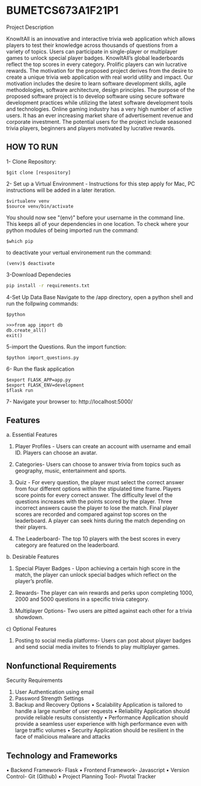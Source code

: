 # BUMETCS673A1F21P1

Project Description

KnowItAll is an innovative and interactive trivia web application which allows players to test their knowledge across thousands of questions from a variety of topics. Users can participate in single-player or multiplayer games to unlock special player badges. KnowItAll’s global leaderboards reflect the top scores in every category. Prolific players can win lucrative rewards. 
The motivation for the proposed project derives from the desire to create a unique trivia web application with real world utility and impact. Our motivation includes the desire to learn software development skills, agile methodologies, software architecture, design principles. The purpose of the proposed software project is to develop software using secure software development practices while utilizing the latest software development tools and technologies.
Online gaming industry has a very high number of active users. It has an ever increasing market share of advertisement revenue and corporate investment. The potential users for the project include seasoned trivia players, beginners and players motivated by lucrative rewards. 

## HOW TO RUN

1- Clone Repository: 
```
$git clone [respository]
```
2- Set up a Virtual Environment - Instructions for this step apply for Mac, PC instructions will be added in a later iteration.

```
$virtualenv venv
$source venv/bin/activate
```
You should now see "(env)" before your username in the command line. This keeps all of your dependencies in one location. To check where your python modules of being imported run the command:
```
$which pip
```

to deactivate your vertual environement run the command:
```
(venv)$ deactivate
```
	
3-Download Dependecies

```bash
pip install -r requirements.txt
```

4-Set Up Data Base
Navigate to the /app directory, open a python shell and run the follpwing commands:
```
$python
```

```
>>>from app import db
db.create_all()
exit()
```

5-import the Questions. Run the import function:

```
$python import_questions.py
```

6- Run the flask application
```
$export FLASK_APP=app.py
$export FLASK_ENV=development
$flask run
```

7- Navigate your browser to: http://localhost:5000/

## Features

         

a.	Essential Features


1.	Player Profiles - Users can create an account with username and email ID. Players   can   choose an avatar. 


2.	Categories- Users can choose to answer trivia from topics such as geography, music,     entertainment and sports.


3.	Quiz - For every question, the player must select the correct answer from four different    options within the stipulated time frame. Players score points for every                     correct answer. The difficulty level of the questions increases with the points scored by the player.  Three incorrect answers cause the player to lose the                       match. Final player scores are recorded and compared against top scores on the leaderboard. A player can seek hints during the match depending on their players. 


4.	The Leaderboard- The top 10 players with the best scores in every category are featured on the leaderboard.



b.	Desirable Features


1.	Special Player Badges - Upon achieving a certain high score in the match, the player can unlock special badges which reflect on the player’s profile.


2.	Rewards- The player can win rewards and perks upon completing 1000, 2000 and 5000 questions in a specific trivia category.


3.	Multiplayer Options- Two users are pitted against each other for a trivia showdown. 
                       
c)   Optional Features

1.	Posting to social media platforms- Users can post about player badges and send social media invites to friends to play multiplayer games. 

## Nonfunctional Requirements
Security Requirements 
1.	User Authentication using email
2.	Password Strength Settings
3.	Backup and Recovery Options
•	Scalability
Application is tailored to handle a large number of user requests
•	Reliability
Application should provide reliable results consistently
•	Performance
Application should provide a seamless user experience with high performance even with large traffic volumes
•	Security
Application should be resilient in the face of malicious malware and attacks


## Technology and Frameworks


•	Backend Framework-  Flask
•	Frontend Framework- Javascript
•	Version Control- Git (Github)
•	Project Planning Tool- Pivotal Tracker


